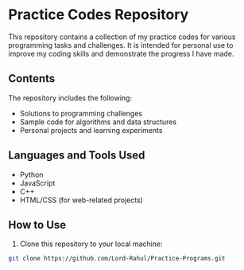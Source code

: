# Practice Codes Repository

This repository contains a collection of my practice codes for various programming tasks and challenges. It is intended for personal use to improve my coding skills and demonstrate the progress I have made.

## Contents

The repository includes the following:
- Solutions to programming challenges
- Sample code for algorithms and data structures
- Personal projects and learning experiments

## Languages and Tools Used

- Python
- JavaScript
- C++
- HTML/CSS (for web-related projects)


## How to Use

1. Clone this repository to your local machine:

```bash
git clone https://github.com/Lord-Rahul/Practice-Programs.git
